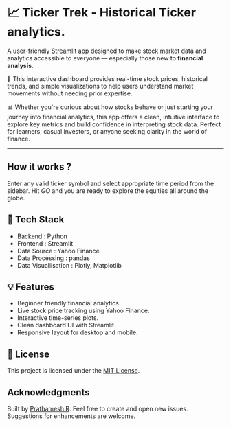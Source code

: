 # 📈 Ticker Trek - Historical Ticker analytics.

A user-friendly [Streamlit app](https://tickertrekpr.streamlit.app/) designed to make stock market data and analytics accessible to everyone — especially those new to **financial analysis**. 

📑 This interactive dashboard provides real-time stock prices, historical trends, and simple visualizations to help users understand market movements without needing prior expertise.

📊 Whether you're curious about how stocks behave or just starting your journey into financial analytics, this app offers a clean, intuitive interface to explore key metrics and build confidence in interpreting stock data. Perfect for learners, casual investors, or anyone seeking clarity in the world of finance.

---

## How it works ?

Enter any valid ticker symbol and select appropriate time period from the sidebar.
Hit *GO* and you are ready to explore the equities all around the globe.


## 🔧 Tech Stack

- Backend : Python
- Frontend : Streamlit
- Data Source : Yahoo Finance
- Data Processing : pandas
- Data Visuallisation : Plotly, Matplotlib

## 💡 Features

- Beginner friendly financial analytics.
- Live stock price tracking using Yahoo Finance.
- Interactive time-series plots.
- Clean dashboard UI with Streamlit.
- Responsive layout for desktop and mobile.

## 🪪 License
This project is licensed under the [MIT License](LICENSE).

## Acknowledgments
Built by [Prathamesh R](https://linkedin.com/in/prathamesh-renuse).
Feel free to create and open new issues.
Suggestions for enhancements are welcome.
